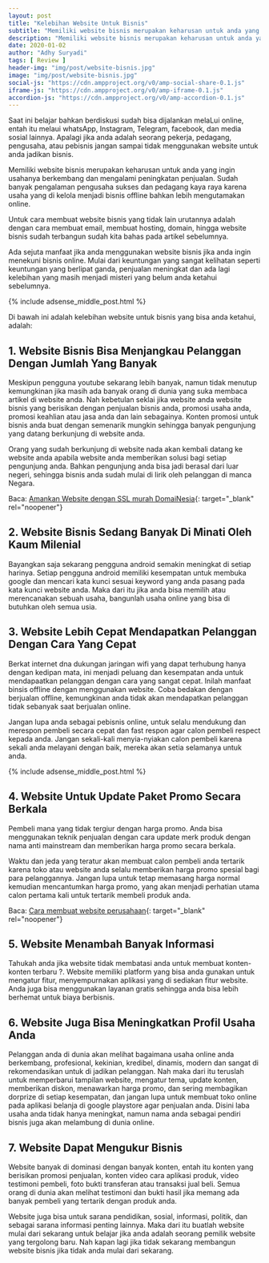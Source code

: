 ```yaml
---
layout: post
title: "Kelebihan Website Untuk Bisnis"
subtitle: "Memiliki website bisnis merupakan keharusan untuk anda yang ingin usahanya berkembang dan mengalami peningkatan penjualan."
description: "Memiliki website bisnis merupakan keharusan untuk anda yang ingin usahanya berkembang dan mengalami peningkatan penjualan. Sudah banyak pengalaman pengusaha sukses dan pedagang kaya raya karena usaha yang di kelola menjadi bisnis offline bahkan lebih mengutamakan online."
date: 2020-01-02
author: "Adhy Suryadi"
tags: [ Review ]
header-img: "img/post/website-bisnis.jpg"
image: "img/post/website-bisnis.jpg"
social-js: "https://cdn.ampproject.org/v0/amp-social-share-0.1.js"
iframe-js: "https://cdn.ampproject.org/v0/amp-iframe-0.1.js"
accordion-js: "https://cdn.ampproject.org/v0/amp-accordion-0.1.js"
---
```


Saat ini belajar bahkan berdiskusi sudah bisa dijalankan melaLui online, entah itu melaui whatsApp, Instagram, Telegram, facebook, dan media sosial lainnya. Apalagi jika anda adalah seorang pekerja, pedagang, pengusaha, atau pebisnis jangan sampai tidak menggunakan website untuk anda jadikan bisnis. 

Memiliki website bisnis merupakan keharusan untuk anda yang ingin usahanya berkembang dan mengalami peningkatan penjualan. Sudah banyak pengalaman pengusaha sukses dan pedagang kaya raya karena usaha yang di kelola menjadi bisnis offline bahkan lebih mengutamakan online.

Untuk cara membuat website bisnis yang tidak lain urutannya adalah dengan cara membuat email, membuat hosting, domain, hingga website bisnis sudah terbangun sudah kita bahas pada artikel sebelumnya. 

Ada sejuta manfaat jika anda menggunakan website bisnis jika anda ingin menekuni bisnis online. Mulai dari keuntungan yang sangat kelihatan seperti keuntungan yang berlipat ganda, penjualan meningkat dan ada lagi kelebihan yang masih menjadi misteri yang belum anda ketahui sebelumnya.

{% include adsense_middle_post.html %}

Di bawah ini adalah kelebihan website untuk bisnis yang bisa anda ketahui, adalah:

## 1. Website Bisnis Bisa Menjangkau Pelanggan Dengan Jumlah Yang Banyak

Meskipun pengguna youtube sekarang lebih banyak, namun tidak menutup kemungkinan jika masih ada banyak orang di dunia yang suka membaca artikel di website anda. Nah kebetulan seklai jika website anda website bisnis yang berisikan dengan penjualan bisnis anda, promosi usaha anda, promosi keahlian atau jasa anda dan lain sebagainya. Konten promosi untuk bisnis anda buat dengan semenarik mungkin sehingga banyak pengunjung yang datang berkunjung di website anda.

Orang yang sudah berkunjung di website nada akan kembali datang ke website anda apabila website anda memberikan solusi bagi setiap pengunjung anda. Bahkan pengunjung anda bisa jadi berasal dari luar negeri, sehingga bisnis anda sudah mulai di lirik oleh pelanggan di manca Negara.

Baca: [Amankan Website dengan SSL murah DomaiNesia](http://www.domainesia.com/ssl "Amankan Website dengan SSL murah DomaiNesia"){: target="_blank" rel="noopener"}

## 2. Website Bisnis Sedang Banyak Di Minati Oleh Kaum Milenial

Bayangkan saja sekarang pengguna android semakin meningkat di setiap harinya. Setiap pengguna android memiliki kesempatan untuk membuka google dan mencari kata kunci sesuai keyword yang anda pasang pada kata kunci website anda. Maka dari itu jika anda bisa memilih atau merencanakan sebuah usaha, bangunlah usaha online yang bisa di butuhkan oleh semua usia.

## 3. Website Lebih Cepat Mendapatkan Pelanggan Dengan Cara Yang Cepat

Berkat internet dna dukungan jaringan wifi yang dapat terhubung hanya dengan kedipan mata, ini menjadi peluang dan kesempatan anda untuk mendapaatkan pelanggan dengan cara yang sangat cepat. Inilah manfaat binsis offline dengan menggunakan website. Coba bedakan dengan berjualan offline, kemungkinan anda tidak akan mendapatkan pelanggan tidak sebanyak saat berjualan online.

Jangan lupa anda sebagai pebisnis online, untuk selalu mendukung dan merespon pembeli secara cepat dan  fast respon agar calon pembeli respect kepada anda. Jangan sekali-kali menyia-nyiakan calon pembeli karena sekali anda melayani dengan baik, mereka akan setia selamanya untuk anda.

{% include adsense_middle_post.html %}

## 4. Website Untuk Update Paket Promo Secara Berkala

Pembeli mana yang tidak tergiur dengan harga promo. Anda bisa menggunakan teknik penjualan dengan cara update merk produk dengan nama anti mainstream dan memberikan harga promo secara berkala.

Waktu dan jeda yang teratur akan membuat calon pembeli anda tertarik karena toko atau website anda selalu memberikan harga promo spesial bagi para pelanggannya. Jangan lupa untuk tetap memasang harga normal kemudian mencantumkan harga promo, yang akan menjadi perhatian utama calon pertama kali untuk tertarik membeli produk anda.

Baca: [Cara membuat website perusahaan](https://www.domainesia.com/tips/cara-membuat-website-dari-nol/ "Cara membuat website perusahaan"){: target="_blank" rel="noopener"}

## 5. Website Menambah Banyak Informasi

Tahukah anda jika website tidak membatasi anda untuk membuat konten-konten terbaru ?. Website memiliki platform yang bisa anda gunakan untuk mengatur fitur, menyempurnakan aplikasi yang di sediakan fitur website. Anda juga bisa menggunakan layanan gratis sehingga anda bisa lebih berhemat untuk biaya berbisnis.

## 6. Website Juga Bisa Meningkatkan Profil Usaha Anda

Pelanggan anda di dunia akan melihat bagaimana usaha online anda berkembang, profesional, kekinian, kredibel, dinamis, modern dan sangat di rekomendasikan untuk di jadikan pelanggan.  Nah maka dari itu teruslah untuk memperbarui tampilan website, mengatur tema, update konten, memberikan diskon, menawarkan harga promo, dan sering membagikan dorprize di setiap kesempatan, dan jangan lupa untuk membuat toko online pada aplikasi  belanja di google playstore agar penjualan anda. Disini laba usaha anda tidak hanya meningkat, namun nama anda sebagai pendiri bisnis juga akan melambung di dunia online.

## 7. Website Dapat Mengukur Bisnis

Website banyak di dominasi dengan banyak konten, entah itu konten yang berisikan promosi penjualan, konten video cara aplikasi produk, video testimoni pembeli, foto bukti transferan atau transaksi jual beli. Semua orang di dunia akan melihat testimoni dan bukti hasil jika memang ada banyak pembeli yang tertarik dengan produk anda.

Website juga bisa untuk sarana pendidikan, sosial, informasi, politik, dan sebagai sarana informasi penting lainnya. Maka dari itu buatlah website mulai dari sekarang untuk belajar jika anda adalah seorang pemilik website yang tergolong baru. Nah kapan lagi jika tidak sekarang membangun website bisnis jika tidak anda mulai dari sekarang.
